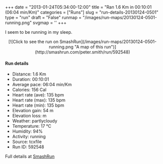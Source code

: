 +++
date = "2013-01-24T05:34:00-12:00"
title = "Ran 1.6 Km in 00:10:01 (06:04 min/Km)"
categories = ["Runs"]
slug = "run-details-20130124-0501"
type = "run"
draft = "False"
runmap = "/images/run-maps/20130124-0501-running.png"
svgmap = '<polyline points="58 45, 60 43, 62 41, 63 38, 66 36, 67 34, 68 32, 70 30, 72 28, 73 25, 75 24, 78 25, 80 27, 83 28, 86 28, 89 29, 95 32, 98 33, 100 35, 98 40, 97 42, 96 44, 93 49, 92 51, 92 57, 93 59, 93 61, 92 64, 91 66, 92 69, 91 72, 90 74, 87 75, 84 75, 79 73, 75 73, 72 73, 69 73, 59 72, 56 72, 53 72, 46 70, 41 69, 38 68, 32 66, 25 65, 23 64, 19 64, 17 63, 13 62, 10 62, 3 62, 0 62, 0 59, 0 54, 1 52, 3 47, 7 42, 10 41, 13 41, 16 39, 21 37, 25 36, 27 35, 30 34, 34 30, 37 29, 40 29, 43 28, 53 27, 60 27, 66 26, 69 26, 65 31, 64 33, 63 35, 59 39, 58 42, 57 44">'
+++

I seem to be running in my sleep. 



<!--more-->

<center>
[![Click to see the run on SmashRun](/images/run-maps/20130124-0501-running.png "A map of this run")](http://smashrun.com/peter.smith/run/592548)
</center>

#### Run details

* Distance: 1.6 Km
* Duration: 00:10:01
* Average pace: 06:04 min/Km
* Calories: 156 Cal
* Heart rate (ave): 135 bpm
* Heart rate (max): 135 bpm
* Heart rate (min): 135 bpm
* Elevation gain: 54 m
* Elevation loss:  m
* Weather: partlycloudy
* Temperature: 17 &deg;C
* Humidity: 94%
* Activity: running
* Source: tcxfile
* Run ID: 592548

Full details at [SmashRun](http://smashrun.com/peter.smith/run/592548)